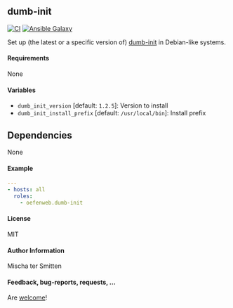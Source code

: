 ## dumb-init

[![CI](https://github.com/Oefenweb/ansible-dumb-init/workflows/CI/badge.svg)](https://github.com/Oefenweb/ansible-dumb-init/actions?query=workflow%3ACI)
[![Ansible Galaxy](http://img.shields.io/badge/ansible--galaxy-dumb--init-blue.svg)](https://galaxy.ansible.com/Oefenweb/dumb_init/)

Set up (the latest or a specific version of) [dumb-init](https://github.com/Yelp/dumb-init) in Debian-like systems.

#### Requirements

None

#### Variables

* `dumb_init_version` [default: `1.2.5`]: Version to install
* `dumb_init_install_prefix` [default: `/usr/local/bin`]: Install prefix

## Dependencies

None

#### Example

```yaml
---
- hosts: all
  roles:
    - oefenweb.dumb-init
```

#### License

MIT

#### Author Information

Mischa ter Smitten

#### Feedback, bug-reports, requests, ...

Are [welcome](https://github.com/Oefenweb/ansible-dumb-init/issues)!

